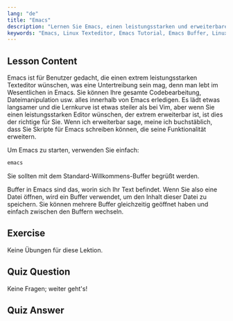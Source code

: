 ```yaml
---
lang: "de"
title: "Emacs"
description: "Lernen Sie Emacs, einen leistungsstarken und erweiterbaren Texteditor für Linux. Verstehen Sie Emacs-Buffer und die grundlegende Nutzung. Beginnen Sie Ihre Emacs-Reise noch heute!"
keywords: "Emacs, Linux Texteditor, Emacs Tutorial, Emacs Buffer, Linux Befehle, Anfänger, Anleitung"
---
```


## Lesson Content

Emacs ist für Benutzer gedacht, die einen extrem leistungsstarken Texteditor wünschen, was eine Untertreibung sein mag, denn man lebt im Wesentlichen in Emacs. Sie können Ihre gesamte Codebearbeitung, Dateimanipulation usw. alles innerhalb von Emacs erledigen. Es lädt etwas langsamer und die Lernkurve ist etwas steiler als bei Vim, aber wenn Sie einen leistungsstarken Editor wünschen, der extrem erweiterbar ist, ist dies der richtige für Sie. Wenn ich erweiterbar sage, meine ich buchstäblich, dass Sie Skripte für Emacs schreiben können, die seine Funktionalität erweitern.

Um Emacs zu starten, verwenden Sie einfach:

```bash
emacs
```

Sie sollten mit dem Standard-Willkommens-Buffer begrüßt werden.

Buffer in Emacs sind das, worin sich Ihr Text befindet. Wenn Sie also eine Datei öffnen, wird ein Buffer verwendet, um den Inhalt dieser Datei zu speichern. Sie können mehrere Buffer gleichzeitig geöffnet haben und einfach zwischen den Buffern wechseln.

## Exercise

Keine Übungen für diese Lektion.

## Quiz Question

Keine Fragen; weiter geht's!

## Quiz Answer
